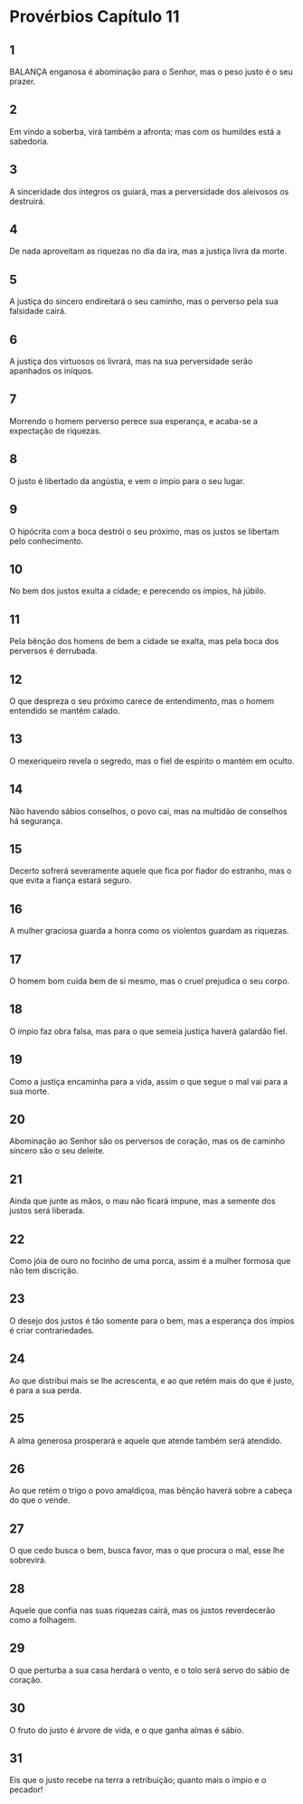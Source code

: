 # Provérbios Capítulo 11

## 1
BALANÇA enganosa é abominação para o Senhor, mas o peso justo é o seu prazer.

## 2
Em vindo a soberba, virá também a afronta; mas com os humildes está a sabedoria.

## 3
A sinceridade dos íntegros os guiará, mas a perversidade dos aleivosos os destruirá.

## 4
De nada aproveitam as riquezas no dia da ira, mas a justiça livra da morte.

## 5
A justiça do sincero endireitará o seu caminho, mas o perverso pela sua falsidade cairá.

## 6
A justiça dos virtuosos os livrará, mas na sua perversidade serão apanhados os iníquos.

## 7
Morrendo o homem perverso perece sua esperança, e acaba-se a expectação de riquezas.

## 8
O justo é libertado da angústia, e vem o ímpio para o seu lugar.

## 9
O hipócrita com a boca destrói o seu próximo, mas os justos se libertam pelo conhecimento.

## 10
No bem dos justos exulta a cidade; e perecendo os ímpios, há júbilo.

## 11
Pela bênção dos homens de bem a cidade se exalta, mas pela boca dos perversos é derrubada.

## 12
O que despreza o seu próximo carece de entendimento, mas o homem entendido se mantém calado.

## 13
O mexeriqueiro revela o segredo, mas o fiel de espírito o mantém em oculto.

## 14
Não havendo sábios conselhos, o povo cai, mas na multidão de conselhos há segurança.

## 15
Decerto sofrerá severamente aquele que fica por fiador do estranho, mas o que evita a fiança estará seguro.

## 16
A mulher graciosa guarda a honra como os violentos guardam as riquezas.

## 17
O homem bom cuida bem de si mesmo, mas o cruel prejudica o seu corpo.

## 18
O ímpio faz obra falsa, mas para o que semeia justiça haverá galardão fiel.

## 19
Como a justiça encaminha para a vida, assim o que segue o mal vai para a sua morte.

## 20
Abominação ao Senhor são os perversos de coração, mas os de caminho sincero são o seu deleite.

## 21
Ainda que junte as mãos, o mau não ficará impune, mas a semente dos justos será liberada.

## 22
Como jóia de ouro no focinho de uma porca, assim é a mulher formosa que não tem discrição.

## 23
O desejo dos justos é tão somente para o bem, mas a esperança dos ímpios é criar contrariedades.

## 24
Ao que distribui mais se lhe acrescenta, e ao que retém mais do que é justo, é para a sua perda.

## 25
A alma generosa prosperará e aquele que atende também será atendido.

## 26
Ao que retém o trigo o povo amaldiçoa, mas bênção haverá sobre a cabeça do que o vende.

## 27
O que cedo busca o bem, busca favor, mas o que procura o mal, esse lhe sobrevirá.

## 28
Aquele que confia nas suas riquezas cairá, mas os justos reverdecerão como a folhagem.

## 29
O que perturba a sua casa herdará o vento, e o tolo será servo do sábio de coração.

## 30
O fruto do justo é árvore de vida, e o que ganha almas é sábio.

## 31
Eis que o justo recebe na terra a retribuição; quanto mais o ímpio e o pecador!


